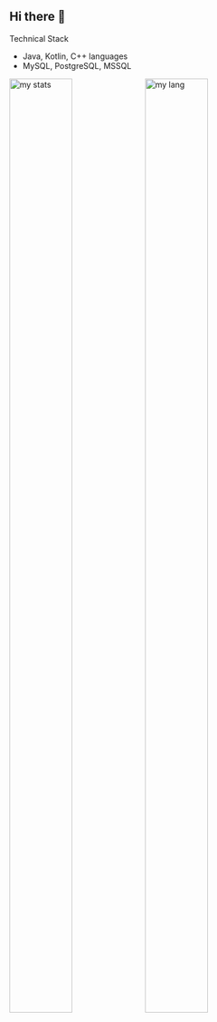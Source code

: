 ## Hi there 👋
Technical Stack
*   Java, Kotlin, C++ languages
*   MySQL, PostgreSQL, MSSQL


<img alt="my stats" align = "left" width = "47%" height = "65%" src="https://github-readme-stats.vercel.app/api?username=haarta"/> 

<img alt="my lang" align = "left" width = "47%" height = "65%" src="https://github-readme-stats.vercel.app/api/top-langs/?username=haarta"/>

